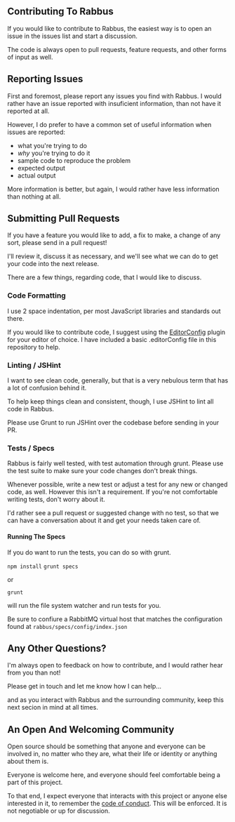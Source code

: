 ## Contributing To Rabbus

If you would like to contribute to Rabbus, the easiest way is to open an issue
in the issues list and start a discussion. 

The code is always open to pull requests, feature requests, and other forms
of input as well. 

## Reporting Issues

First and foremost, please report any issues you find with Rabbus. I would rather
have an issue reported with insuficient information, than not have it reported
at all.

However, I do prefer to have a common set of useful information when issues are
reported:

* what you're trying to do
* *why* you're trying to do it
* sample code to reproduce the problem
* expected output
* actual output

More information is better, but again, I would rather have less information than
nothing at all.

## Submitting Pull Requests

If you have a feature you would like to add, a fix to make, a change of any
sort, please send in a pull request! 

I'll review it, discuss it as necessary, and we'll see what we can do to get
your code into the next release.

There are a few things, regarding code, that I would like to discuss.

### Code Formatting

I use 2 space indentation, per most JavaScript libraries and standards out
there. 

If you would like to contribute code, I suggest using the [EditorConfig](http://editorconfig.org/)
plugin for your editor of choice. I have included a basic .editorConfig file
in this repository to help.

### Linting / JSHint

I want to see clean code, generally, but that is a very nebulous term that
has a lot of confusion behind it.

To help keep things clean and consistent, though, I use JSHint to lint all code
in Rabbus.

Please use Grunt to run JSHint over the codebase before sending in your PR. 

### Tests / Specs

Rabbus is fairly well tested, with test automation through grunt. Please use
the test suite to make sure your code changes don't break things. 

Whenever possible, write a new test or adjust a test for any new or changed 
code, as well. However this isn't a requirement. If you're not comfortable
writing tests, don't worry about it. 

I'd rather see a pull request or suggested change with no test, so that we can
have a conversation about it and get your needs taken care of.

#### Running The Specs

If you do want to run the tests, you can do so with grunt.

`npm install`
`grunt specs`

or

`grunt` 

will run the file system watcher and run tests for you.

Be sure to confiure a RabbitMQ virtual host that matches the configuration
found at `rabbus/specs/config/index.json`

## Any Other Questions?

I'm always open to feedback on how to contribute, and I would rather hear
from you than not! 

Please get in touch and let me know how I can help... 

and as you interact with Rabbus and the surrounding community, keep this
next secion in mind at all times.

## An Open And Welcoming Community

Open source should be something that anyone and everyone can be involved in,
no matter who they are, what their life or identity or anything about them is.

Everyone is welcome here, and everyone should feel comfortable being a part of
this project. 

To that end, I expect everyone that interacts with this project or anyone
else interested in it, to remember the [code of conduct](CODE_OF_CONDUCT.md).
This will be enforced. It is not negotiable or up for discussion.
